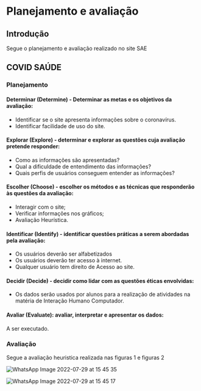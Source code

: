 # Planejamento e avaliação

## Introdução
Segue o planejamento e avaliação realizado no site SAE


## COVID SAÚDE

### Planejamento

#### Determinar (Determine) - Determinar as metas e os objetivos da avaliação:

- Identificar se o site apresenta informações sobre o coronavírus.
- Identificar facilidade de uso do site.

#### Explorar (Explore) - determinar e explorar as questões cuja avaliação pretende responder:
- Como as informações são apresentadas?
- Qual a dificuldade de entendimento das informações?
- Quais perfis de usuários conseguem entender as informações?

#### Escolher (Choose) - escolher os métodos e as técnicas que responderão às questões da avaliação:

- Interagir com o site;
- Verificar informações nos gráficos;
- Avaliação Heurística.

#### Identificar (Identify) - identificar questões práticas a serem abordadas pela avaliação:
- Os usuários deverão ser alfabetizados
- Os usuários deverão ter acesso à internet.
- Qualquer usuário tem direito de Acesso ao site.


#### Decidir (Decide) - decidir como lidar com as questões éticas envolvidas:
- Os dados serão usados por alunos para a realização de atividades na
matéria de Interação Humano Computador.

#### Avaliar (Evaluate): avaliar, interpretar e apresentar os dados:

A ser executado.

### Avaliação

Segue a avaliação heuristica realizada nas figuras 1 e figuras 2

![WhatsApp Image 2022-07-29 at 15 45 35](https://user-images.githubusercontent.com/78215376/181824762-e747659d-4873-4c57-a98f-990aaacc7c7b.jpeg)

![WhatsApp Image 2022-07-29 at 15 45 17](https://user-images.githubusercontent.com/78215376/181824765-87217e9c-a759-4205-85f0-dbce090c0a65.jpeg)






